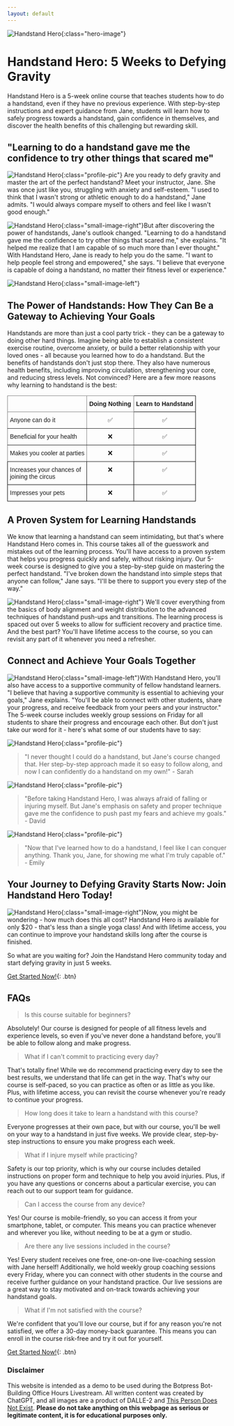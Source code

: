 ```yaml
---
layout: default
---
```


<head>
  <script src="https://cdn.botpress.cloud/webchat/v0/inject.js"></script>
  <script src="https://mediafiles.botpress.cloud/c0fbf0dd-a989-4515-b53c-c134185945b8/webchat/config.js" defer></script>
</head>


![Handstand Hero](/assets/handstand/handstand_3_cropped.png){:class="hero-image"}
# Handstand Hero: 5 Weeks to Defying Gravity
Handstand Hero is a 5-week online course that teaches students how to do a handstand, even if they have no previous experience. With step-by-step instructions and expert guidance from Jane, students will learn how to safely progress towards a handstand, gain confidence in themselves, and discover the health benefits of this challenging but rewarding skill.


## "Learning to do a handstand gave me the confidence to try other things that scared me"
![Handstand Hero](/assets/handstand/Jane_headshot.jpeg){:class="profile-pic"}
Are you ready to defy gravity and master the art of the perfect handstand? Meet your instructor, Jane. She was once just like you, struggling with anxiety and self-esteem. "I used to think that I wasn't strong or athletic enough to do a handstand," Jane admits. "I would always compare myself to others and feel like I wasn't good enough."

![Handstand Hero](/assets/handstand/handstand_5.png){:class="small-image-right"}But after discovering the power of handstands, Jane's outlook changed. "Learning to do a handstand gave me the confidence to try other things that scared me," she explains. "It helped me realize that I am capable of so much more than I ever thought." With Handstand Hero, Jane is ready to help you do the same. "I want to help people feel strong and empowered," she says. "I believe that everyone is capable of doing a handstand, no matter their fitness level or experience."

![Handstand Hero](/assets/handstand/handstand_2_cropped.png){:class="small-image-left"}
## The Power of Handstands: How They Can Be a Gateway to Achieving Your Goals
Handstands are more than just a cool party trick - they can be a gateway to doing other hard things. Imagine being able to establish a consistent exercise routine, overcome anxiety, or build a better relationship with your loved ones - all because you learned how to do a handstand.
But the benefits of handstands don't just stop there. They also have numerous health benefits, including improving circulation, strengthening your core, and reducing stress levels. Not convinced? Here are a few more reasons why learning to handstand is the best:

<div>
  <style type="text/css">
.tg  {border-collapse:collapse;border-spacing:0;}
.tg td{border-color:black;border-style:solid;border-width:1px;font-family:Arial, sans-serif;font-size:14px;
  overflow:hidden;padding:10px 5px;word-break:normal;}
.tg th{border-color:black;border-style:solid;border-width:1px;font-family:Arial, sans-serif;font-size:14px;
  font-weight:normal;overflow:hidden;padding:10px 5px;word-break:normal;}
.tg .tg-1wig{font-weight:bold;text-align:left;vertical-align:top}
.tg .tg-baqh{text-align:center;vertical-align:top}
.tg .tg-c3ow{border-color:inherit;text-align:center;vertical-align:top}
.tg .tg-0pky{border-color:inherit;text-align:left;vertical-align:top}
.tg .tg-fymr{border-color:inherit;font-weight:bold;text-align:left;vertical-align:top}
.tg .tg-0lax{text-align:left;vertical-align:top}
</style>
<table class="tg">
<thead>
  <tr>
    <th class="tg-0pky"></th>
    <th class="tg-fymr">Doing Nothing</th>
    <th class="tg-1wig">Learn to Handstand</th>
  </tr>
</thead>
<tbody>
  <tr>
    <td class="tg-0pky">Anyone can do it</td>
    <td class="tg-c3ow">✅</td>
    <td class="tg-baqh"><span style="font-weight:400;font-style:normal">✅</span></td>
  </tr>
  <tr>
    <td class="tg-0pky">Beneficial for your health</td>
    <td class="tg-c3ow">❌</td>
    <td class="tg-baqh"><span style="font-weight:400;font-style:normal">✅</span></td>
  </tr>
  <tr>
    <td class="tg-0pky">Makes you cooler at parties</td>
    <td class="tg-c3ow">❌</td>
    <td class="tg-baqh"><span style="font-weight:400;font-style:normal">✅</span></td>
  </tr>
  <tr>
    <td class="tg-0lax">Increases your chances of<br>joining the circus</td>
    <td class="tg-baqh">❌</td>
    <td class="tg-baqh"><span style="font-weight:400;font-style:normal">✅</span></td>
  </tr>
  <tr>
    <td class="tg-0lax">Impresses your pets</td>
    <td class="tg-baqh">❌</td>
    <td class="tg-baqh"><span style="font-weight:400;font-style:normal">✅</span></td>
  </tr>
</tbody>
</table>
  </div>

## A Proven System for Learning Handstands
We know that learning a handstand can seem intimidating, but that's where Handstand Hero comes in. This course takes all of the guesswork and mistakes out of the learning process. You'll have access to a proven system that helps you progress quickly and safely, without risking injury.
Our 5-week course is designed to give you a step-by-step guide on mastering the perfect handstand. "I've broken down the handstand into simple steps that anyone can follow," Jane says. "I'll be there to support you every step of the way."

![Handstand Hero](/assets/handstand/handstand_1_cropped.png){:class="small-image-right"}
We'll cover everything from the basics of body alignment and weight distribution to the advanced techniques of handstand push-ups and transitions. The learning process is spaced out over 5 weeks to allow for sufficient recovery and practice time. And the best part? You'll have lifetime access to the course, so you can revisit any part of it whenever you need a refresher.

## Connect and Achieve Your Goals Together
![Handstand Hero](/assets/handstand/handstand_4.png){:class="small-image-left"}With Handstand Hero, you'll also have access to a supportive community of fellow handstand learners. "I believe that having a supportive community is essential to achieving your goals," Jane explains. "You'll be able to connect with other students, share your progress, and receive feedback from your peers and your instructor." The 5-week course includes weekly group sessions on Friday for all students to share their progress and encourage each other. But don't just take our word for it - here's what some of our students have to say:





![Handstand Hero](/assets/handstand/headshot_1.jpeg){:class="profile-pic"}
> "I never thought I could do a handstand, but Jane's course changed that. Her step-by-step approach made it so easy to follow along, and now I can confidently do a handstand on my own!" - Sarah

![Handstand Hero](/assets/handstand/headshot_2.jpeg){:class="profile-pic"}
> "Before taking Handstand Hero, I was always afraid of falling or injuring myself. But Jane's emphasis on safety and proper technique gave me the confidence to push past my fears and achieve my goals." - David

![Handstand Hero](/assets/handstand/headshot_3.jpeg){:class="profile-pic"}
> "Now that I've learned how to do a handstand, I feel like I can conquer anything. Thank you, Jane, for showing me what I'm truly capable of." - Emily

## Your Journey to Defying Gravity Starts Now: Join Handstand Hero Today!
![Handstand Hero](/assets/handstand/handstand_6.png){:class="small-image-right"}Now, you might be wondering - how much does this all cost? Handstand Hero is available for only $20 - that's less than a single yoga class! And with lifetime access, you can continue to improve your handstand skills long after the course is finished.

So what are you waiting for? Join the Handstand Hero community today and start defying gravity in just 5 weeks.





[Get Started Now!](http://www.botpress.com){: .btn}



## FAQs

> Is this course suitable for beginners?

Absolutely! Our course is designed for people of all fitness levels and experience levels, so even if you've never done a handstand before, you'll be able to follow along and make progress.




> What if I can't commit to practicing every day?


That's totally fine! While we do recommend practicing every day to see the best results, we understand that life can get in the way. That's why our course is self-paced, so you can practice as often or as little as you like. Plus, with lifetime access, you can revisit the course whenever you're ready to continue your progress.




> How long does it take to learn a handstand with this course?


Everyone progresses at their own pace, but with our course, you'll be well on your way to a handstand in just five weeks. We provide clear, step-by-step instructions to ensure you make progress each week.




> What if I injure myself while practicing?


Safety is our top priority, which is why our course includes detailed instructions on proper form and technique to help you avoid injuries. Plus, if you have any questions or concerns about a particular exercise, you can reach out to our support team for guidance.

> Can I access the course from any device?


Yes! Our course is mobile-friendly, so you can access it from your smartphone, tablet, or computer. This means you can practice whenever and wherever you like, without needing to be at a gym or studio.




> Are there any live sessions included in the course?

Yes! Every student receives one free, one-on-one live-coaching session with Jane herself! Additionally, we hold weekly group coaching sessions every Friday, where you can connect with other students in the course and receive further guidance on your handstand practice. Our live sessions are a great way to stay motivated and on-track towards achieving your handstand goals.




> What if I'm not satisfied with the course?
 

We're confident that you'll love our course, but if for any reason you're not satisfied, we offer a 30-day money-back guarantee. This means you can enroll in the course risk-free and try it out for yourself.








[Get Started Now!](http://www.botpress.com){: .btn}





### Disclaimer

This website is intended as a demo to be used during the Botpress Bot-Building Office Hours Livestream. All written content was created by ChatGPT, and all images are a product of DALLE-2 and [This Person Does Not Exist](https://www.this-person-does-not-exist.com). **Please do not take anything on this webpage as serious or legitimate content, it is for educational purposes only.**
